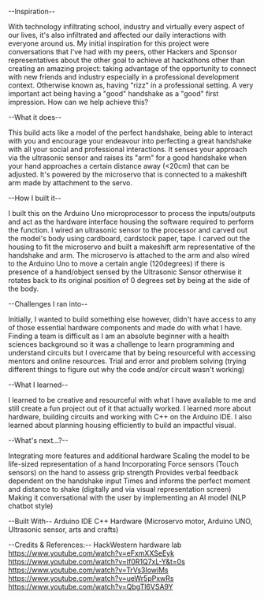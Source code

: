 --Inspiration--

With technology infiltrating school, industry and virtually every aspect of our lives, it's also infiltrated and affected our daily interactions with everyone around us. My initial inspiration for this project were conversations that I've had with my peers, other Hackers and Sponsor representatives about the other goal to achieve at hackathons other than creating an amazing project: taking advantage of the opportunity to connect with new friends and industry especially in a professional development context. Otherwise known as, having "rizz" in a professional setting. A very important act being having a "good" handshake as a "good" first impression. How can we help achieve this?

--What it does--

This build acts like a model of the perfect handshake, being able to interact with you and encourage your endeavour into perfecting a great handshake with all your social and professional interactions. It senses your approach via the ultrasonic sensor and raises its "arm" for a good handshake when your hand approaches a certain distance away (<20cm) that can be adjusted. It's powered by the microservo that is connected to a makeshift arm made by attachment to the servo.

--How I built it--

I built this on the Arduino Uno microprocessor to process the inputs/outputs and act as the hardware interface housing the software required to perform the function. I wired an ultrasonic sensor to the processor and carved out the model's body using cardboard, cardstock paper, tape. I carved out the housing to fit the microservo and built a makeshift arm representative of the handshake and arm. The microservo is attached to the arm and also wired to the Arduino Uno to move a certain angle (120degrees) if there is presence of a hand/object sensed by the Ultrasonic Sensor otherwise it rotates back to its original position of 0 degrees set by being at the side of the body.

--Challenges I ran into--

Initially, I wanted to build something else however, didn't have access to any of those essential hardware components and made do with what I have.
Finding a team is difficult as I am an absolute beginner with a health sciences background so it was a challenge to learn programming and understand circuits but I overcame that by being resourceful with accessing mentors and online resources.
Trial and error and problem solving (trying different things to figure out why the code and/or circuit wasn't working)

--What I learned--

I learned to be creative and resourceful with what I have available to me and still create a fun project out of it that actually worked.
I learned more about hardware, building circuits and working with C++ on the Arduino IDE. I also learned about planning housing efficiently to build an impactful visual.

--What's next...?--

Integrating more features and additional hardware
Scaling the model to be life-sized representation of a hand
Incorporating Force sensors (Touch sensors) on the hand to assess grip strength
Provides verbal feedback dependent on the handshake input
Times and informs the perfect moment and distance to shake (digitally and via visual representation screen)
Making it conversational with the user by implementing an AI model (NLP chatbot style)

--Built With--
Arduino IDE C++ Hardware (Microservo motor, Arduino UNO, Ultrasonic sensor, arts and crafts)

--Credits & References:--
HackWestern hardware lab
https://www.youtube.com/watch?v=eFxmXXSeEyk https://www.youtube.com/watch?v=If0R1Q7xL-Y&t=0s https://www.youtube.com/watch?v=TrVs3IowiMs https://www.youtube.com/watch?v=ueWr5pPxwRs https://www.youtube.com/watch?v=QbgTl6VSA9Y
